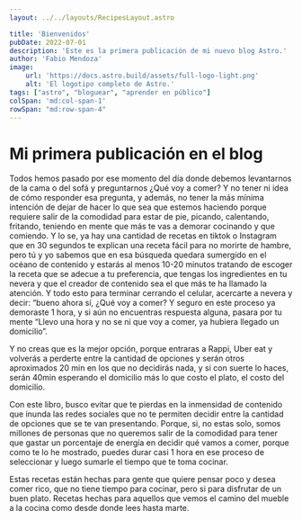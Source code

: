 ```yaml
---
layout: ../../layouts/RecipesLayout.astro

title: 'Bienvenidos'
pubDate: 2022-07-01 
description: 'Este es la primera publicación de mi nuevo blog Astro.'
author: 'Fabio Mendoza'
image:
    url: 'https://docs.astro.build/assets/full-logo-light.png'
    alt: 'El logotipo completo de Astro.'
tags: ["astro", "bloguear", "aprender en público"]
colSpan: 'md:col-span-1'
rowSpan: "md:row-span-4"
---
```

# Mi primera publicación en el blog
Todos hemos pasado por ese momento del día donde debemos levantarnos de la cama o del sofá y preguntarnos ¿Qué voy a comer? Y no tener ni idea de cómo responder esa pregunta, y además, no tener la más mínima intención de dejar de hacer lo que sea que estemos haciendo porque requiere salir de la comodidad para estar de pie, picando, calentando, fritando, teniendo en mente que más te vas a demorar cocinando y que comiendo.
Y lo se, ya hay una cantidad de recetas en tiktok o Instagram que en 30 segundos te explican una receta fácil para no morirte de hambre, pero tú y yo sabemos que en esa búsqueda quedara sumergido en el océano de contenido y estarás al menos 10-20 minutos tratando de escoger la receta que se adecue a tu preferencia, que tengas los ingredientes en tu nevera y que el creador de contenido sea el que más te ha llamado la atención. Y todo esto para terminar cerrando el celular, acercarte a nevera y decir: “bueno ahora sí, ¿Qué voy a comer? Y seguro en este proceso ya demoraste 1 hora, y si aún no encuentras respuesta alguna, pasara por tu mente “Llevo una hora y no se ni que voy a comer, ya hubiera llegado un domicilio”.

Y no creas que es la mejor opción, porque entraras a Rappi, Uber eat y volverás a perderte entre la cantidad de opciones y serán otros aproximados 20 min en los que no decidirás nada, y si con suerte lo haces, serán 40min esperando el domicilio más lo que costo el plato, el costo del domicilio.  

Con este libro, busco evitar que te pierdas en la inmensidad de contenido que inunda las redes sociales que no te permiten decidir entre la cantidad de opciones que se te van presentando. Porque, si, no estas solo, somos millones de personas que no queremos salir de la comodidad para tener que gastar un porcentaje de energía en decidir qué vamos a comer, porque como te lo he mostrado, puedes durar casi 1 hora en ese proceso de seleccionar y luego sumarle el tiempo que te toma cocinar.  

Estas recetas están hechas para gente que quiere pensar poco y desea comer rico, que no tiene tiempo para cocinar, pero si para disfrutar de un buen plato. Recetas hechas para aquellos que vemos el camino del mueble a la cocina como desde donde lees hasta marte.
